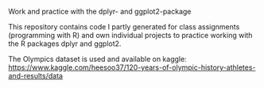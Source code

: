 Work and practice with the dplyr- and ggplot2-package

This repository contains code I partly generated for class assignments (programming with R) and own individual projects to practice working with the R packages dplyr and ggplot2. 

The Olympics dataset is used and available on kaggle: https://www.kaggle.com/heesoo37/120-years-of-olympic-history-athletes-and-results/data
